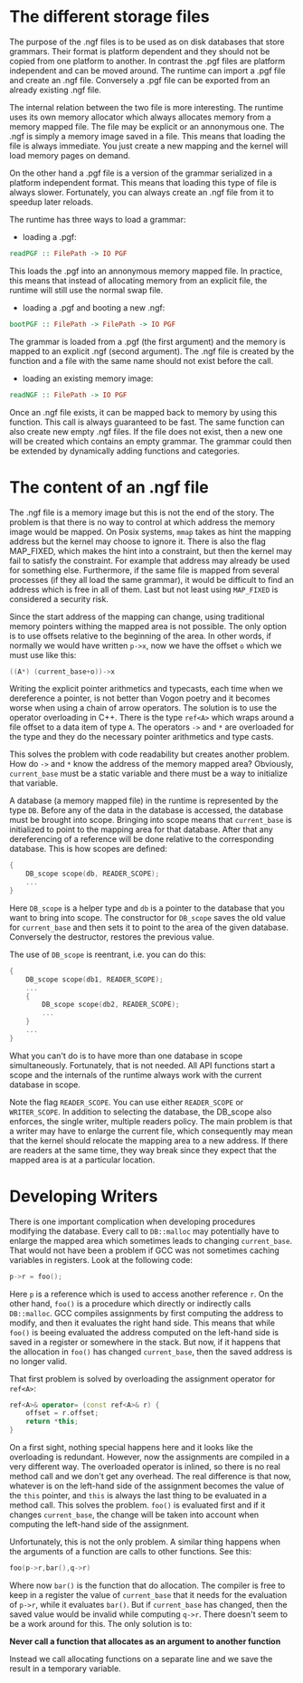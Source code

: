 # The different storage files

The purpose of the .ngf files is to be used as on disk databases that store grammars. Their format is platform dependent and they should not be copied from
one platform to another. In contrast the .pgf files are platform independent and can be moved around. The runtime can import a .pgf file and create an .ngf file.
Conversely a .pgf file can be exported from an already existing .ngf file.

The internal relation between the two file is more interesting. The runtime uses its own memory allocator which always allocates memory from a memory mapped file.
The file may be explicit or an annonymous one. The .ngf is simply a memory image saved in a file. This means that loading the file is always immediate. 
You just create a new mapping and the kernel will load memory pages on demand.

On the other hand a .pgf file is a version of the grammar serialized in a platform independent format. This means that loading this type of file is always slower.
Fortunately, you can always create an .ngf file from it to speedup later reloads.

The runtime has three ways to load a grammar:

* loading a .pgf:
```Haskell
readPGF :: FilePath -> IO PGF
```
This loads the .pgf into an annonymous memory mapped file. In practice, this means that instead of allocating memory from an explicit file, the runtime will still
use the normal swap file.

* loading a .pgf and booting a new .ngf:
```Haskell
bootPGF :: FilePath -> FilePath -> IO PGF
```
The grammar is loaded from a .pgf (the first argument) and the memory is mapped to an explicit .ngf (second argument). The .ngf file is created by the function
and a file with the same name should not exist before the call.

* loading an existing memory image:
```Haskell
readNGF :: FilePath -> IO PGF
```
Once an .ngf file exists, it can be mapped back to memory by using this function. This call is always guaranteed to be fast. The same function can also
create new empty .ngf files. If the file does not exist, then a new one will be created which contains an empty grammar. The grammar could then be extended
by dynamically adding functions and categories.

# The content of an .ngf file

The .ngf file is a memory image but this is not the end of the story. The problem is that there is no way to control at which address the memory image would be
mapped. On Posix systems, `mmap` takes as hint the mapping address but the kernel may choose to ignore it. There is also the flag MAP_FIXED, which makes the hint
into a constraint, but then the kernel may fail to satisfy the constraint. For example that address may already be used for something else. Furthermore, if the
same file is mapped from several processes (if they all load the same grammar), it would be difficult to find an address which is free in all of them. 
Last but not least using `MAP_FIXED` is considered a security risk.

Since the start address of the mapping can change, using traditional memory pointers withing the mapped area is not possible. The only option is to use offsets
relative to the beginning of the area. In other words, if normally we would have written `p->x`, now we have the offset `o` which we must use like this:
```C++
((A*) (current_base+o))->x
```

Writing the explicit pointer arithmetics and typecasts, each time when we dereference a pointer, is not better than Vogon poetry and it
becomes worse when using a chain of arrow operators. The solution is to use the operator overloading in C++. 
There is the type `ref<A>` which wraps around a file offset to a data item of type `A`. The operators `->` and `*`
are overloaded for the type and they do the necessary pointer arithmetics and type casts.

This solves the problem with code readability but creates another problem. How do `->` and `*` know the address of the memory mapped area? Obviously,
`current_base` must be a static variable and there must be a way to initialize that variable.

A database (a memory mapped file) in the runtime is represented by the type `DB`. Before any of the data in the database is accessed, the database must
be brought into scope. Bringing into scope means that `current_base` is initialized to point to the mapping area for that database. After that any dereferencing
of a reference will be done relative to the corresponding database. This is how scopes are defined:
```C++
{
    DB_scope scope(db, READER_SCOPE);
    ...
}
```
Here `DB_scope` is a helper type and `db` is a pointer to the database that you want to bring into scope. The constructor for `DB_scope` saves the old value
for `current_base` and then sets it to point to the area of the given database. Conversely the destructor, restores the previous value. 

The use of `DB_scope` is reentrant, i.e. you can do this:
```C++
{
    DB_scope scope(db1, READER_SCOPE);
    ...
    {
        DB_scope scope(db2, READER_SCOPE);
        ...
    }
    ...
}
```
What you can't do is to have more than one database in scope simultaneously. Fortunately, that is not needed. All API functions start a scope
and the internals of the runtime always work with the current database in scope.

Note the flag `READER_SCOPE`. You can use either `READER_SCOPE` or `WRITER_SCOPE`. In addition to selecting the database, the DB_scope also enforces,
the single writer, multiple readers policy. The main problem is that a writer may have to enlarge the current file, which consequently may mean
that the kernel should relocate the mapping area to a new address. If there are readers at the same time, they way break since they expect that the mapped
area is at a particular location.

# Developing Writers

There is one important complication when developing procedures modifying the database. Every call to `DB::malloc` may potentially have to enlarge the mapped area
which sometimes leads to changing `current_base`. That would not have been a problem if GCC was not sometimes caching variables in registers. Look at the following code:
```C++
p->r = foo();
```
Here `p` is a reference which is used to access another reference `r`. On the other hand, `foo()` is a procedure which directly or indirectly calls `DB::malloc`.
GCC compiles assignments by first computing the address to modify, and then it evaluates the right hand side. This means that while `foo()` is beeing evaluated the address computed on the left-hand side is saved in a register or somewhere in the stack. But now, if it happens that the allocation in `foo()` has changed
`current_base`, then the saved address is no longer valid.

That first problem is solved by overloading the assignment operator for `ref<A>`:
```C++
ref<A>& operator= (const ref<A>& r) {
    offset = r.offset;
    return *this;
}
```
On a first sight, nothing special happens here and it looks like the overloading is redundant. However, now the assignments are compiled in a very different way.
The overloaded operator is inlined, so there is no real method call and we don't get any overhead. The real difference is that now, whatever is on the left-hand side of the assignment becomes the value of the `this` pointer, and `this` is always the last thing to be evaluated in a method call. This solves the problem.
`foo()` is evaluated first and if it changes `current_base`, the change will be taken into account when computing the left-hand side of the assignment.
    
Unfortunately, this is not the only problem. A similar thing happens when the arguments of a function are calls to other functions. See this:
```C++
foo(p->r,bar(),q->r)
```
Where now `bar()` is the function that do allocation. The compiler is free to keep in a register the value of `current_base` that it needs for the evaluation of
`p->r`, while it evaluates `bar()`. But if `current_base` has changed, then the saved value would be invalid while computing `q->r`. There doesn't seem to be
a work around for this. The only solution is to:
    
**Never call a function that allocates as an argument to another function**
    
Instead we call allocating functions on a separate line and we save the result in a temporary variable.

    
